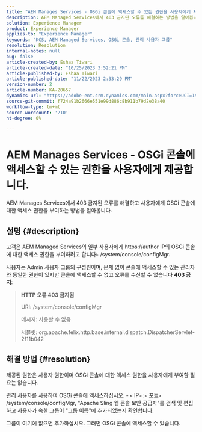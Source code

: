 ```yaml
---
title: "AEM Manages Services - OSGi 콘솔에 액세스할 수 있는 권한을 사용자에게 제공합니다."
description: AEM Managed Services에서 403 금지된 오류를 해결하는 방법을 알아봅니다.
solution: Experience Manager
product: Experience Manager
applies-to: "Experience Manager"
keywords: "KCS, AEM Managed Services, OSGi 콘솔, 관리 사용자 그룹"
resolution: Resolution
internal-notes: null
bug: false
article-created-by: Eshaa Tiwari
article-created-date: "10/25/2023 3:52:21 PM"
article-published-by: Eshaa Tiwari
article-published-date: "11/22/2023 2:33:29 PM"
version-number: 2
article-number: KA-20657
dynamics-url: "https://adobe-ent.crm.dynamics.com/main.aspx?forceUCI=1&pagetype=entityrecord&etn=knowledgearticle&id=e930c879-4e73-ee11-9ae7-6045bd0063aa"
source-git-commit: f724a91b2666e551e99d886c8b911b79d2e38a40
workflow-type: tm+mt
source-wordcount: '210'
ht-degree: 0%

---
```


# AEM Manages Services - OSGi 콘솔에 액세스할 수 있는 권한을 사용자에게 제공합니다.


AEM Manages Services에서 403 금지된 오류를 해결하고 사용자에게 OSGi 콘솔에 대한 액세스 권한을 부여하는 방법을 알아봅니다.

## 설명 {#description}


고객은 AEM Managed Services의 일부 사용자에게 https://author IP의 OSGi 콘솔에 대한 액세스 권한을 부여하려고 합니다`>` /system/console/configMgr.

사용자는 Admin 사용자 그룹의 구성원이며, 문제 없이 콘솔에 액세스할 수 있는 관리자와 동일한 권한이 있지만 콘솔에 액세스할 수 없고 오류를 수신할 수 없습니다 <b>403 금지</b>:


> <b>HTTP 오류 403 금지됨</b>
> 
> URI: /system/console/configMgr
> 
> 메시지: 사용할 수 없음
> 
> 서블릿: org.apache.felix.http.base.internal.dispatch.DispatcherServlet-2f11b042



## 해결 방법 {#resolution}


제공된 권한은 사용자 권한이며 OSGi 콘솔에 대한 액세스 권한을 사용자에게 부여할 필요는 없습니다.

관리 사용자를 사용하여 OSGi 콘솔에 액세스하십시오. - `<` IP`>` :`<` 포트`>` /system/console/configMgr, &quot;Apache Sling 웹 콘솔 보안 공급자&quot;를 검색 및 편집하고 사용자가 속한 그룹이 &quot;그룹 이름&quot;에 추가되었는지 확인합니다.

그룹이 여기에 없으면 추가하십시오. 그러면 OSGi 콘솔에 액세스할 수 있습니다.




